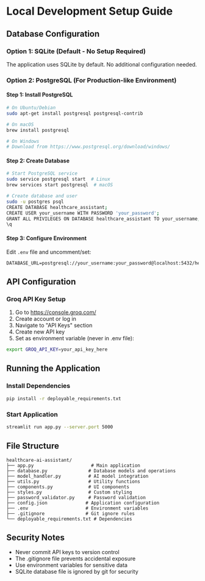 # Local Development Setup Guide

## Database Configuration

### Option 1: SQLite (Default - No Setup Required)
The application uses SQLite by default. No additional configuration needed.

### Option 2: PostgreSQL (For Production-like Environment)

#### Step 1: Install PostgreSQL
```bash
# On Ubuntu/Debian
sudo apt-get install postgresql postgresql-contrib

# On macOS
brew install postgresql

# On Windows
# Download from https://www.postgresql.org/download/windows/
```

#### Step 2: Create Database
```bash
# Start PostgreSQL service
sudo service postgresql start  # Linux
brew services start postgresql  # macOS

# Create database and user
sudo -u postgres psql
CREATE DATABASE healthcare_assistant;
CREATE USER your_username WITH PASSWORD 'your_password';
GRANT ALL PRIVILEGES ON DATABASE healthcare_assistant TO your_username;
\q
```

#### Step 3: Configure Environment
Edit `.env` file and uncomment/set:
```
DATABASE_URL=postgresql://your_username:your_password@localhost:5432/healthcare_assistant
```

## API Configuration

### Groq API Key Setup
1. Go to https://console.groq.com/
2. Create account or log in
3. Navigate to "API Keys" section
4. Create new API key
5. Set as environment variable (never in .env file):
```bash
export GROQ_API_KEY=your_api_key_here
```

## Running the Application

### Install Dependencies
```bash
pip install -r deployable_requirements.txt
```

### Start Application
```bash
streamlit run app.py --server.port 5000
```

## File Structure
```
healthcare-ai-assistant/
├── app.py                     # Main application
├── database.py               # Database models and operations
├── model_handler.py          # AI model integration
├── utils.py                  # Utility functions
├── components.py             # UI components
├── styles.py                 # Custom styling
├── password_validator.py     # Password validation
├── config.json              # Application configuration
├── .env                     # Environment variables
├── .gitignore               # Git ignore rules
└── deployable_requirements.txt # Dependencies
```

## Security Notes
- Never commit API keys to version control
- The .gitignore file prevents accidental exposure
- Use environment variables for sensitive data
- SQLite database file is ignored by git for security